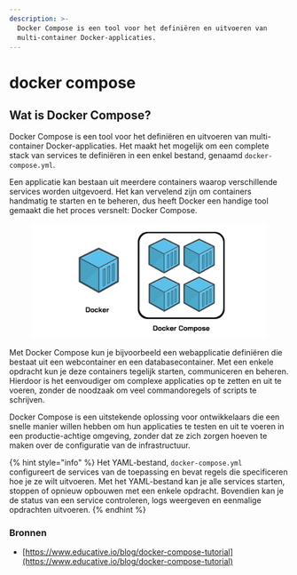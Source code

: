 ```yaml
---
description: >-
  Docker Compose is een tool voor het definiëren en uitvoeren van
  multi-container Docker-applicaties.
---
```


# docker compose

## Wat is Docker Compose?

Docker Compose is een tool voor het definiëren en uitvoeren van multi-container Docker-applicaties. Het maakt het mogelijk om een complete stack van services te definiëren in een enkel bestand, genaamd `docker-compose.yml`.

Een applicatie kan bestaan uit meerdere containers waarop verschillende services worden uitgevoerd. Het kan vervelend zijn om containers handmatig te starten en te beheren, dus heeft Docker een handige tool gemaakt die het proces versnelt: Docker Compose.

<figure><img src="../../../.gitbook/assets/image (4) (2).png" alt=""><figcaption></figcaption></figure>

Met Docker Compose kun je bijvoorbeeld een webapplicatie definiëren die bestaat uit een webcontainer en een databasecontainer. Met een enkele opdracht kun je deze containers tegelijk starten, communiceren en beheren. Hierdoor is het eenvoudiger om complexe applicaties op te zetten en uit te voeren, zonder de noodzaak om veel commandoregels of scripts te schrijven.

Docker Compose is een uitstekende oplossing voor ontwikkelaars die een snelle manier willen hebben om hun applicaties te testen en uit te voeren in een productie-achtige omgeving, zonder dat ze zich zorgen hoeven te maken over de configuratie van de infrastructuur.

{% hint style="info" %}
Het YAML-bestand, `docker-compose.yml` configureert de services van de toepassing en bevat regels die specificeren hoe je ze wilt uitvoeren. Met het YAML-bestand kan je alle services starten, stoppen of opnieuw opbouwen met een enkele opdracht. Bovendien kan je de status van een service controleren, logs weergeven en eenmalige opdrachten uitvoeren.
{% endhint %}

### Bronnen

* [https://www.educative.io/blog/docker-compose-tutorial](https://www.educative.io/blog/docker-compose-tutorial)
